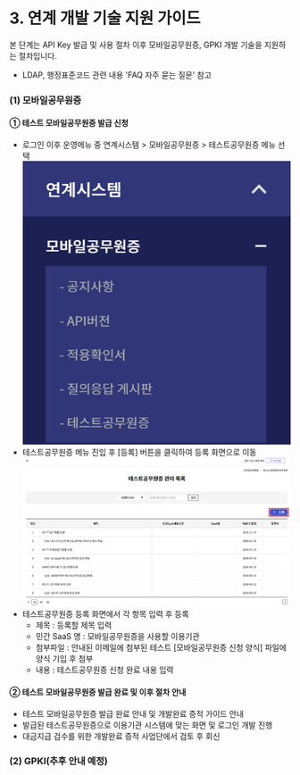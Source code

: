 # 3. 연계 개발 기술 지원 가이드
본 단계는 API Key 발급 및 사용 절차 이후 모바일공무원증, GPKI 개발 기술을 지원하는 절차입니다.
* LDAP, 행정표준코드 관련 내용 'FAQ 자주 묻는 질문' 참고
### (1) 모바일공무원증
#### ① 테스트 모바일공무원증 발급 신청
- 로그인 이후 운영메뉴 중 연계시스템 > 모바일공무원증 > 테스트공무원증 메뉴 선택
![연계 개발 기술 지원_모바일공무원증_1.png](image/연계개발기술지원/연계개발기술지원_모바일공무원증_1.png)
- 테스트공무원증 메뉴 진입 후 [등록] 버튼을 클릭하여 등록 화면으로 이동
![연계 개발 기술 지원_모바일공무원증_2.png](image/연계개발기술지원/연계개발기술지원_모바일공무원증_2.png)
- 테스트공무원증 등록 화면에서 각 항목 입력 후 등록
  - 제목 : 등록할 제목 입력
  - 민간 SaaS 명 : 모바일공무원증을 사용할 이용기관
  - 첨부파일 : 안내된 이메일에 첨부된 테스트 [모바일공무원증 신청 양식] 파일에 양식 기입 후 첨부
  - 내용 : 테스트공무원증 신청 완료 내용 입력
#### ② 테스트 모바일공무원증 발급 완료 및 이후 절차 안내
- 테스트 모바일공무원증 발급 완료 안내 및 개발완료 증적 가이드 안내
- 발급된 테스트공무원증으로 이용기관 시스템에 맞는 화면 및 로그인 개발 진행
- 대금지급 검수를 위한 개발완료 증적 사업단에서 검토 후 회신

### (2) GPKI(추후 안내 예정)


